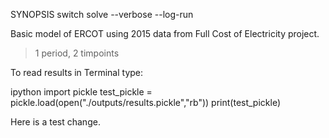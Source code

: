 SYNOPSIS
	switch solve --verbose --log-run


Basic model of ERCOT using 2015 data from Full Cost of Electricity project.
> 1 period, 2 timpoints 



To read results in Terminal type:

ipython
import pickle
test_pickle = pickle.load(open("./outputs/results.pickle","rb"))
print(test_pickle)



Here is a test change.
